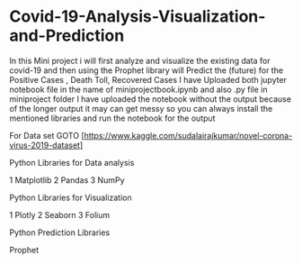 # Covid-19-Analysis-Visualization-and-Prediction
In this Mini project i will first analyze and visualize the existing data for covid-19 and then using the Prophet library will Predict the (future) for the Positive Cases , Death Toll, Recovered Cases
I have Uploaded both jupyter notebook file in the name of miniprojectbook.ipynb and also .py file in miniproject folder
I have uploaded the notebook without the output because of the longer output it may can get messy so you can always install the mentioned libraries and run the notebook for the output


For Data set  GOTO  [https://www.kaggle.com/sudalairajkumar/novel-corona-virus-2019-dataset]

Python Libraries for Data analysis


1 Matplotlib
2 Pandas
3 NumPy

Python Libraries for Visualization


1 Plotly
2 Seaborn
3 Folium

Python Prediction Libraries 


Prophet

